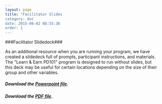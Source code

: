 ```yaml
---
layout: page
title: "Facilitator Slides
category: doc
date: 2015-06-02 08:55:36
order: 1
---
```



###Facilitator Slidedeck###

As an additional resource when you are running your program, we have created a slidedeck full of prompts, participant instructions, and materials. The "Learn & Earn PD101" program is designed to run without slides, but this deck may be useful for certain locations depending on the size of their group and other variables.

##### Download the [Powerpoint file]({{site.creator_url}}/PD101_facilitator_slidedeck.ppt). #####

##### Download the [PDF file]({{site.creator_url}}/PD101_facilitator_slidedeck.pdf). #####